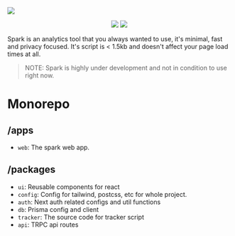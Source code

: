 ![](https://user-images.githubusercontent.com/70624701/199798229-e1b576ca-a1ba-4f1c-8f4e-2686d96e8162.svg)

<p align="center">
    <img src="https://img.shields.io/tokei/lines/github/vedantnn71/spark">
    <img src="https://img.shields.io/github/languages/top/vedantnn71/spark">
</p>

Spark is an analytics tool that you always wanted to use, it's minimal, fast and privacy focused. It's script is < 1.5kb and doesn't affect your page load times at all.

> NOTE: Spark is highly under development and not in condition to use right now.

# Monorepo

## /apps

- `web`: The spark web app.

## /packages

- `ui`: Reusable components for react
- `config`: Config for tailwind, postcss, etc for whole project.
- `auth`: Next auth related configs and util functions
- `db`: Prisma config and client
- `tracker`: The source code for tracker script
- `api`: TRPC api routes
